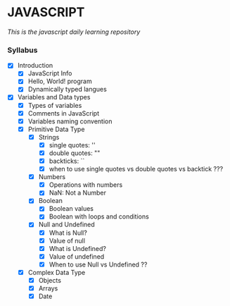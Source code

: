# JAVASCRIPT

_This is the javascript daily learning repository_

### Syllabus
- [x] Introduction
  - [x] JavaScript Info
  - [x] Hello, World! program
  - [x] Dynamically typed langues

- [x] Variables and Data types
  - [x] Types of variables
  - [x] Comments in JavaScript
  - [x] Variables naming convention
  - [x] Primitive Data Type
    - [x] Strings
      - [x] single quotes: ''
      - [x] double quotes: ""
      - [x] backticks: ``
      - [x] when to use single quotes vs double quotes vs backtick ???
            
    - [x] Numbers
      - [x] Operations with numbers
      - [x] NaN: Not a Number
         
    - [x] Boolean
      - [x] Boolean values
      - [x] Boolean with loops and conditions

    - [x] Null and Undefined
      - [x] What is Null?
      - [x] Value of null 
      - [x] What is Undefined?
      - [x] Value of undefined 
      - [x] When to use Null vs Undefined ??
            
  - [x] Complex Data Type
    - [x] Objects
    - [x] Arrays
    - [x] Date
